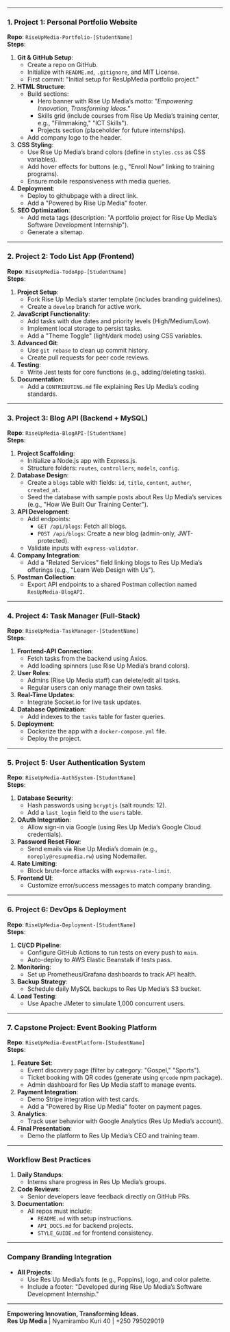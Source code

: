 

---

### **1. Project 1: Personal Portfolio Website**  
**Repo**: `RiseUpMedia-Portfolio-[StudentName]`  
**Steps**:  
1. **Git & GitHub Setup**:  
   - Create a repo on GitHub.  
   - Initialize with `README.md`, `.gitignore`, and MIT License.  
   - First commit: "Initial setup for ResUpMedia portfolio project."  
2. **HTML Structure**:  
   - Build sections:  
     - Hero banner with Rise Up Media’s motto: *"Empowering Innovation, Transforming Ideas."*  
     - Skills grid (include courses from Rise Up Media’s training center, e.g., "Filmmaking," "ICT Skills").  
     - Projects section (placeholder for future internships).  
   - Add company logo to the header.  
3. **CSS Styling**:  
   - Use Rise Up Media’s brand colors (define in `styles.css` as CSS variables).  
   - Add hover effects for buttons (e.g., "Enroll Now" linking to training programs).  
   - Ensure mobile responsiveness with media queries.  
4. **Deployment**:  
   - Deploy to githubpage with a direct link.  
   - Add a "Powered by Rise Up Media" footer.  
5. **SEO Optimization**:  
   - Add meta tags (description: "A portfolio project for Rise Up Media’s Software Development Internship").  
   - Generate a sitemap.  

---

### **2. Project 2: Todo List App (Frontend)**  
**Repo**: `RiseUpMedia-TodoApp-[StudentName]`  
**Steps**:  
1. **Project Setup**:  
   - Fork Rise Up Media’s starter template (includes branding guidelines).  
   - Create a `develop` branch for active work.  
2. **JavaScript Functionality**:  
   - Add tasks with due dates and priority levels (High/Medium/Low).  
   - Implement local storage to persist tasks.  
   - Add a "Theme Toggle" (light/dark mode) using CSS variables.  
3. **Advanced Git**:  
   - Use `git rebase` to clean up commit history.  
   - Create pull requests for peer code reviews.  
4. **Testing**:  
   - Write Jest tests for core functions (e.g., adding/deleting tasks).  
5. **Documentation**:  
   - Add a `CONTRIBUTING.md` file explaining Res Up Media’s coding standards.  

---

### **3. Project 3: Blog API (Backend + MySQL)**  
**Repo**: `RiseUpMedia-BlogAPI-[StudentName]`  
**Steps**:  
1. **Project Scaffolding**:  
   - Initialize a Node.js app with Express.js.  
   - Structure folders: `routes`, `controllers`, `models`, `config`.  
2. **Database Design**:  
   - Create a `blogs` table with fields: `id`, `title`, `content`, `author`, `created_at`.  
   - Seed the database with sample posts about Res Up Media’s services (e.g., "How We Built Our Training Center").  
3. **API Development**:  
   - Add endpoints:  
     - `GET /api/blogs`: Fetch all blogs.  
     - `POST /api/blogs`: Create a new blog (admin-only, JWT-protected).  
   - Validate inputs with `express-validator`.  
4. **Company Integration**:  
   - Add a "Related Services" field linking blogs to Res Up Media’s offerings (e.g., "Learn Web Design with Us").  
5. **Postman Collection**:  
   - Export API endpoints to a shared Postman collection named `ResUpMedia-BlogAPI`.  

---

### **4. Project 4: Task Manager (Full-Stack)**  
**Repo**: `RiseUpMedia-TaskManager-[StudentName]`  
**Steps**:  
1. **Frontend-API Connection**:  
   - Fetch tasks from the backend using Axios.  
   - Add loading spinners (use Rise Up Media’s brand colors).  
2. **User Roles**:  
   - Admins (Rise Up Media staff) can delete/edit all tasks.  
   - Regular users can only manage their own tasks.  
3. **Real-Time Updates**:  
   - Integrate Socket.io for live task updates.  
4. **Database Optimization**:  
   - Add indexes to the `tasks` table for faster queries.  
5. **Deployment**:  
   - Dockerize the app with a `docker-compose.yml` file.  
   - Deploy the project.  

---

### **5. Project 5: User Authentication System**  
**Repo**: `RiseUpMedia-AuthSystem-[StudentName]`  
**Steps**:  
1. **Database Security**:  
   - Hash passwords using `bcryptjs` (salt rounds: 12).  
   - Add a `last_login` field to the `users` table.  
2. **OAuth Integration**:  
   - Allow sign-in via Google (using Res Up Media’s Google Cloud credentials).  
3. **Password Reset Flow**:  
   - Send emails via Rise Up Media’s domain (e.g., `noreply@resupmedia.rw`) using Nodemailer.  
4. **Rate Limiting**:  
   - Block brute-force attacks with `express-rate-limit`.  
5. **Frontend UI**:  
   - Customize error/success messages to match company branding.  

---

### **6. Project 6: DevOps & Deployment**  
**Repo**: `RiseUpMedia-Deployment-[StudentName]`  
**Steps**:  
1. **CI/CD Pipeline**:  
   - Configure GitHub Actions to run tests on every push to `main`.  
   - Auto-deploy to AWS Elastic Beanstalk if tests pass.  
2. **Monitoring**:  
   - Set up Prometheus/Grafana dashboards to track API health.  
3. **Backup Strategy**:  
   - Schedule daily MySQL backups to Res Up Media’s S3 bucket.  
4. **Load Testing**:  
   - Use Apache JMeter to simulate 1,000 concurrent users.  

---

### **7. Capstone Project: Event Booking Platform**  
**Repo**: `RiseUpMedia-EventPlatform-[StudentName]`  
**Steps**:  
1. **Feature Set**:  
   - Event discovery page (filter by category: "Gospel," "Sports").  
   - Ticket booking with QR codes (generate using `qrcode` npm package).  
   - Admin dashboard for Res Up Media staff to manage events.  
2. **Payment Integration**:  
   - Demo Stripe integration with test cards.  
   - Add a "Powered by Rise Up Media" footer on payment pages.  
3. **Analytics**:  
   - Track user behavior with Google Analytics (Res Up Media’s account).  
4. **Final Presentation**:  
   - Demo the platform to Res Up Media’s CEO and training team.  

---

### **Workflow Best Practices**  
1. **Daily Standups**:  
   - Interns share progress in Res Up Media’s groups.  
2. **Code Reviews**:  
   - Senior developers leave feedback directly on GitHub PRs.  
3. **Documentation**:  
   - All repos must include:  
     - `README.md` with setup instructions.  
     - `API_DOCS.md` for backend projects.  
     - `STYLE_GUIDE.md` for frontend consistency.  

---

### **Company Branding Integration**  
- **All Projects**:  
  - Use Res Up Media’s fonts (e.g., Poppins), logo, and color palette.  
  - Include a footer: "Developed during Rise Up Media’s Software Development Internship."    

---

**Empowering Innovation, Transforming Ideas.**  
**Res Up Media** | Nyamirambo Kuri 40 | +250 795029019  
